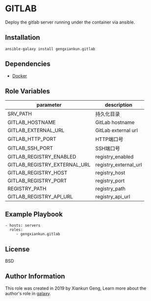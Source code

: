 GITLAB
=========
Deploy the gitlab server running under the container via ansible.

Installation
------------

`ansible-galaxy install gengxiankun.gitlab`

Dependencies
------------

- [Docker](https://github.com/gengxiankun-galaxy/docker)

Role Variables
--------------

parameter | description
------------ | -------------
SRV_PATH | 持久化目录
GITLAB_HOSTNAME | GitLab hostname
GITLAB_EXTERNAL_URL | GitLab external url
GITLAB_HTTP_PORT | HTTP端口号
GITLAB_SSH_PORT | SSH端口号
GITLAB_REGISTRY_ENABLED | registry_enabled
GITLAB_REGISTRY_EXTERNAL_URL | registry_external_url
GITLAB_REGISTRY_HOST | registry_host
GITLAB_REGISTRY_PORT | registry_port
REGISTRY_PATH | registry_path
GITLAB_REGISTRY_API_URL | registry_api_url

Example Playbook
----------------

    - hosts: servers
      roles:
         - gengxiankun.gitlab

License
-------

BSD

Author Information
------------------

This role was created in 2019 by Xiankun Geng, Learn more about the author's role in [galaxy](https://galaxy.ansible.com/gengxiankun).
